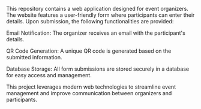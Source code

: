 This repository contains a web application designed for event organizers. The website features a user-friendly form where participants can enter their details. Upon submission, the following functionalities are provided:

Email Notification: The organizer receives an email with the participant's details.

QR Code Generation: A unique QR code is generated based on the submitted information.

Database Storage: All form submissions are stored securely in a database for easy access and management.

This project leverages modern web technologies to streamline event management and improve communication between organizers and participants.
